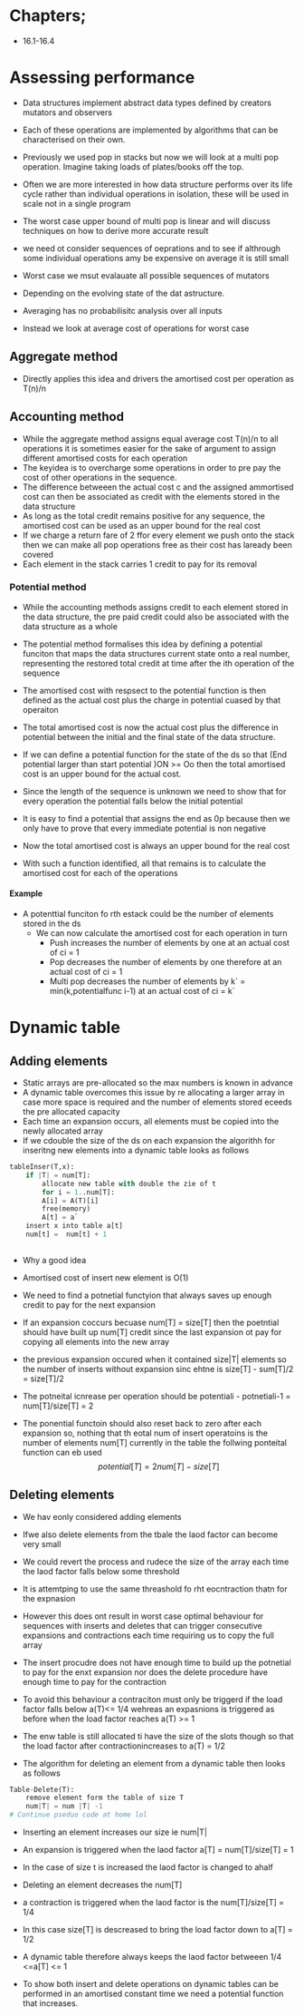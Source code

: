# Chapters;
- 16.1-16.4
# Assessing performance
- Data structures implement abstract data types defined by creators mutators and observers
- Each of these operations are implemented by algorithms that can be characterised on their own.
- Previously we used pop in stacks but now we will look at a multi pop operation. Imagine taking loads of plates/books off the top.

- Often we are more interested in how  data structure performs over its life cycle rather than individual operations in isolation, these will be used in scale not in a single program
- The worst case upper bound of multi pop is linear and will discuss techniques on how to derive more accurate result

- we need ot consider sequences of oeprations and to see if althrough some individual operations amy be expensive on average it is still small
- Worst case we msut evalauate all possible sequences of mutators
- Depending on the evolving state of the dat astructure.


- Averaging has no probabilisitc analysis over all inputs
- Instead we look at average cost of operations for worst case
## Aggregate method
- Directly applies this idea and drivers the amortised cost per operation as T(n)/n

## Accounting method

- While the aggregate method assigns equal average cost T(n)/n to all operations it is sometimes easier for the sake of argument to assign different amortised costs for each operation
- The keyidea is to overcharge some operations in order to pre pay the cost of other operations in the sequence.
- The difference betweeen the actual cost c and the assigned ammortised cost can then be associated as credit with the elements stored in the data structure
- As long as the total credit remains positive for any sequence, the amortised cost can be used as an upper bound for the real cost
- If we charge a return fare of 2 ffor every element we push onto the stack then we can make all pop operations free as their cost has laready been covered
- Each element in the stack carries 1 credit to pay for its removal
### Potential method

- While the accounting methods assigns credit to each element stored in the data structure, the pre paid credit could also be associated with the data structure as a whole
- The potential method formalises this idea by defining a potential funciton that maps the data structures current state onto a real number, representing the restored total credit at time after the ith operation of the sequence
- The amortised cost with respsect to the potential function is then defined as the actual cost plus the charge in potential cuased by that operaiton
- The total amortised cost is now the actual cost plus the difference in potential between the initial and the final state of the data structure.
- If we can define a potential function for the state of the ds so that (End potential larger than start potential )ON >= Oo then the total amortised cost is an upper bound for the actual cost.
- Since the length of the sequence is unknown we need to show that for every operation the potential falls below the initial potential
- It is easy to find a potential that assigns the end as 0p because then we only have to prove that every immediate potential is non negative
- Now the total amortised cost is always an upper bound for the real cost

- With such a function identified, all that remains is to calculate the amortised cost for each of the operations


#### Example

- A potenttial funciton fo rth estack could be the number of elements stored in the ds
	- We can now calculate the amortised cost for each operation in turn
		- Push increases the number of elements by one at an actual cost of ci = 1
		- Pop decreases the number of elements by one therefore at an actual cost of ci = 1
		- Multi pop decreases the number of elements by k\` = min(k,potentialfunc i-1) at an actual cost of ci = k\`


# Dynamic table

## Adding elements
- Static arrays are pre-allocated so the max numbers is known in advance
- A dynamic table overcomes this issue by re allocating a larger array in case more space is required and the number of elements stored eceeds the pre allocated capacity
- Each time an expansion occurs, all elements must be copied into the newly allocated array
- If we cdouble the size of the ds on each expansion the algorithh for inseritng new elements into a dynamic table looks as follows

```python
tableInser(T,x):
	if |T| = num[T]:
		allocate new table with double the zie of t
		for i = 1..num[T]:
		A[i] = A(T)[i]
		free(memory)
		A[t] = a`
	insert x into table a[t]
	num[t] =  num[t] + 1
	

```

- Why a good idea
- Amortised cost of insert new element is O(1)
- We need to find a potnetial functyion that always saves up enough credit to pay for the next expansion
- If an expansion coccurs becuase num[T] = size[T] then the poetntial should have built up num[T] credit since the last expansion ot pay for copying all elements into the new array
- the previous expansion occured when it contained size|T| elements so the number of inserts without expansion sinc ehtne is size[T] - sum[T]/2 = size[T]/2
- The potneital icnrease per operation should be potentiali - potnetiali-1 = num[T]/size[T] = 2

- The ponential functoin should also reset back to zero after each expansion so, nothing that th eotal num of insert operatoins is the number of elements num[T] currently in the table the follwing ponteital function can eb used
$$
potential[T] = 2num[T] - size[T]
$$

## Deleting elements

- We hav eonly considered adding elements
- Ifwe also delete elements from the tbale the laod factor can become very small
- We could revert the process and rudece the size of the array each time the laod factor falls below some threshold
- It is attemtping to use the same threashold fo rht eocntraction thatn for the expnasion
- However this does ont result in worst case optimal behaviour for sequences with inserts and deletes that can trigger consecutive expansions and contractions each time requiring us to copy the full array

- The insert procudre does not have enough time to build up the potnetial to pay for the enxt expansion nor does the delete procedure have enough time to pay for the contraction

- To avoid this behaviour a contraciton must only be triggerd if the load factor falls below a(T)<= 1/4 wehreas an expasnions is triggered as before when the load factor reaches a(T) >= 1
- The enw table is still allocated ti have the size of the slots though so that the load factor after contractionincreases to a(T) = 1/2

- The algorithm for deleting an element from a dynamic table then looks as follows

```python
Table-Delete(T):
	remove element form the table of size T
	num|T| = num |T| -1
# Continue pseduo code at home lol
```


- Inserting an element increases our size ie num|T|
- An expansion is triggered when the laod factor a[T] = num[T]/size[T] = 1
- In the case of size t is increased the laod factor is changed to  ahalf

- Deleting an element decreases the num[T]
- a contraction is triggered when the laod factor is the num[T]/size[T] = 1/4
- In this case size[T] is descreased to bring the load factor down to a[T] = 1/2
- A dynamic table therefore always keeps the laod factor betweeen 1/4 <=a[T] <= 1

- To show both insert and delete operations on dynamic tables can be performed in an amortised constant time we need a potential function that increases.
